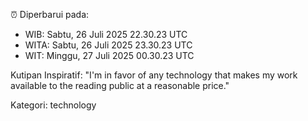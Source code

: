 ⏰ Diperbarui pada:
- WIB: Sabtu, 26 Juli 2025 22.30.23 UTC
- WITA: Sabtu, 26 Juli 2025 23.30.23 UTC
- WIT: Minggu, 27 Juli 2025 00.30.23 UTC

Kutipan Inspiratif:
"I'm in favor of any technology that makes my work available to the reading public at a reasonable price."


Kategori: technology

